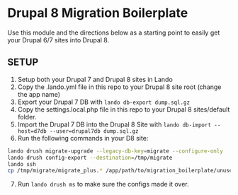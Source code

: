 # Drupal 8 Migration Boilerplate 

Use this module and the directions below as a starting point to easily get your Drupal 6/7 sites into Drupal 8.

## SETUP

1. Setup both your Drupal 7 and Drupal 8 sites in Lando
2. Copy the .lando.yml file in this repo to your Drupal 8 site root (change the app name)
3. Export your Drupal 7 DB with ```lando db-export dump.sql.gz```
4. Copy the settings.local.php file in this repo to your Drupal 8 sites/default folder.
5. Import the Drupal 7 DB into the Drupal 8 Site with ```lando db-import --host=d7db --user=drupal7db dump.sql.gz```
6. Run the following commands in your D8 site:

```bash
lando drush migrate-upgrade --legacy-db-key=migrate --configure-only
lando drush config-export --destination=/tmp/migrate
lando ssh
cp /tmp/migrate/migrate_plus.* /app/path/to/migration_boilerplate/unused_config
```

7. Run ```lando drush ms``` to make sure the configs made it over.